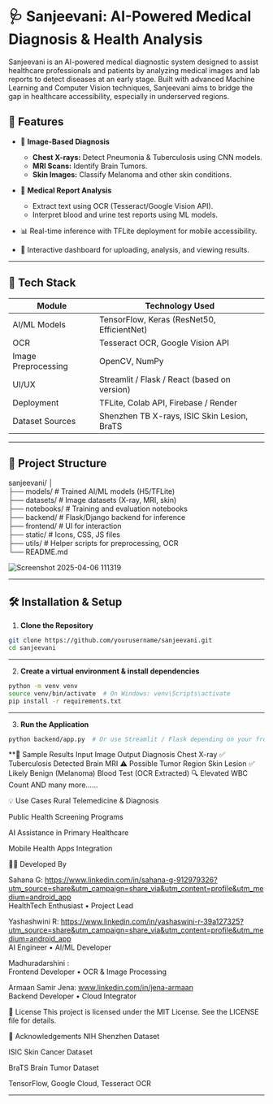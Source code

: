 # 🩺 Sanjeevani: AI-Powered Medical Diagnosis & Health Analysis

Sanjeevani is an AI-powered medical diagnostic system designed to assist healthcare professionals and patients by analyzing medical images and lab reports to detect diseases at an early stage. Built with advanced Machine Learning and Computer Vision techniques, Sanjeevani aims to bridge the gap in healthcare accessibility, especially in underserved regions.

## 🚀 Features

- 🔬 **Image-Based Diagnosis**
  - **Chest X-rays:** Detect Pneumonia & Tuberculosis using CNN models.
  - **MRI Scans:** Identify Brain Tumors.
  - **Skin Images:** Classify Melanoma and other skin conditions.

- 📄 **Medical Report Analysis**
  - Extract text using OCR (Tesseract/Google Vision API).
  - Interpret blood and urine test reports using ML models.

- 📊 Real-time inference with TFLite deployment for mobile accessibility.

- 💬 Interactive dashboard for uploading, analysis, and viewing results.

---

## 🧠 Tech Stack

| Module                 | Technology Used                                |
|------------------------|-----------------------------------------------|
| AI/ML Models           | TensorFlow, Keras (ResNet50, EfficientNet)     |
| OCR                    | Tesseract OCR, Google Vision API               |
| Image Preprocessing    | OpenCV, NumPy                                  |
| UI/UX                  | Streamlit / Flask / React (based on version)   |
| Deployment             | TFLite, Colab API, Firebase / Render           |
| Dataset Sources        | Shenzhen TB X-rays, ISIC Skin Lesion, BraTS    |

---

## 📁 Project Structure

sanjeevani/ │ <br>├── models/ # Trained AI/ML models (H5/TFLite) <br>├── datasets/ # Image datasets (X-ray, MRI, skin)
              <br>├── notebooks/ # Training and evaluation notebooks <br> ├── backend/ # Flask/Django backend for inference 
              <br>├── frontend/ # UI for interaction 
              <br>├── static/ # Icons, CSS, JS files 
              <br>├── utils/ # Helper scripts for preprocessing, OCR 
              <br>└── README.md

![Screenshot 2025-04-06 111319](https://github.com/user-attachments/assets/dc73d543-8ae6-4765-b98e-40291280728f)


---

## 🛠 Installation & Setup

1. **Clone the Repository**
```bash
git clone https://github.com/yourusername/sanjeevani.git
cd sanjeevani
```

---

2. **Create a virtual environment & install dependencies**
```bash
python -m venv venv
source venv/bin/activate  # On Windows: venv\Scripts\activate
pip install -r requirements.txt
```
---

3. **Run the Application**
```bash
python backend/app.py  # Or use Streamlit / Flask depending on your frontend
```


**🧪 Sample Results
Input Image	Output Diagnosis
Chest X-ray	✅ Tuberculosis Detected
Brain MRI	⚠️ Possible Tumor Region
Skin Lesion	✅ Likely Benign (Melanoma)
Blood Test (OCR Extracted)	🔍 Elevated WBC Count
AND many more......

💡 Use Cases
Rural Telemedicine & Diagnosis

Public Health Screening Programs

AI Assistance in Primary Healthcare

Mobile Health Apps Integration

👨‍💻 Developed By

Sahana G: https://www.linkedin.com/in/sahana-g-912979326?utm_source=share&utm_campaign=share_via&utm_content=profile&utm_medium=android_app
<br> HealthTech Enthusiast • Project Lead

Yashashwini R: https://www.linkedin.com/in/yashaswini-r-39a127325?utm_source=share&utm_campaign=share_via&utm_content=profile&utm_medium=android_app
<br> AI Engineer • AI/ML Developer

Madhuradarshini : 
<br> Frontend Developer • OCR & Image Processing

Armaan Samir Jena: www.linkedin.com/in/jena-armaan
<br> Backend Developer • Cloud Integrator



📜 License
This project is licensed under the MIT License.
See the LICENSE file for details.


🙏 Acknowledgements
NIH Shenzhen Dataset

ISIC Skin Cancer Dataset

BraTS Brain Tumor Dataset

TensorFlow, Google Cloud, Tesseract OCR
***
